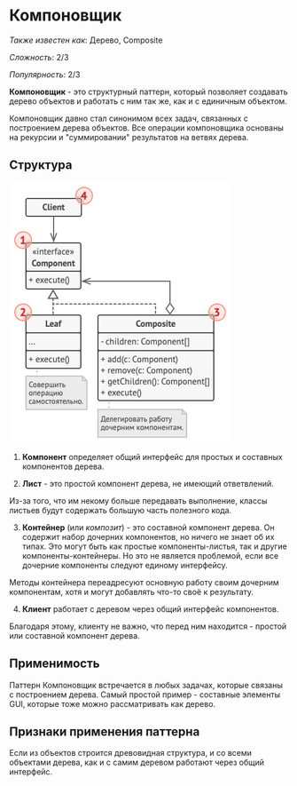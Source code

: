 # Компоновщик

*Также известен как*: Дерево, Composite

*Сложность*: 2/3

*Популярность*: 2/3

**Компоновщик** - это структурный паттерн, который позволяет создавать
дерево объектов и работать с ним так же, как и с единичным объектом.

Компоновщик давно стал синонимом всех задач, связанных с построением
дерева объектов. Все операции компоновщика основаны на рекурсии и
"суммировании" результатов на ветвях дерева.

## Структура

![Структура](./images/composite.png)

1. **Компонент** определяет общий интерфейс для простых и составных
компонентов дерева.

2. **Лист** - это простой компонент дерева, не имеющий ответвлений.

  Из-за того, что им некому больше передавать выполнение, классы листьев
  будут содержать большую часть полезного кода.

3. **Контейнер** (или *композит*) - это составной компонент дерева. Он
содержит набор дочерних компонентов, но ничего не знает об их типах. Это
могут быть как простые компоненты-листья, так и другие
компоненты-контейнеры. Но это не является проблемой, если все дочерние
компоненты следуют единому интерфейсу.

  Методы контейнера переадресуют основную работу своим дочерним
  компонентам, хотя и могут добавлять что-то своё к результату.

4. **Клиент** работает с деревом через общий интерфейс компонентов.

  Благодаря этому, клиенту не важно, что перед ним находится - простой
  или составной компонент дерева.

## Применимость

Паттерн Компоновщик встречается в любых задачах, которые связаны с
построением дерева. Самый простой пример - составные элементы GUI,
которые тоже можно рассматривать как дерево.

## Признаки применения паттерна

Если из объектов строится древовидная структура, и со всеми объектами
дерева, как и с самим деревом работают через общий интерфейс.
